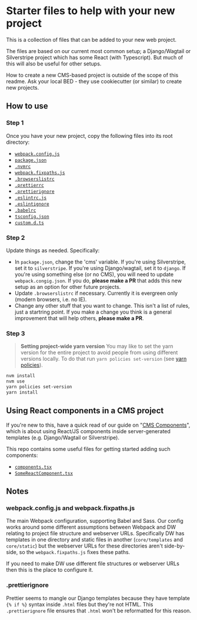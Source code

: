 # Starter files to help with your new project

This is a collection of files that can be added to your new web project.

The files are based on our current most common setup; a Django/Wagtail or Silverstripe project which has some React (with Typescript). But much of this will also be useful for other setups.

How to create a new CMS-based project is outside of the scope of this readme. Ask your local BED - they use cookiecutter (or similar) to create new projects.

## How to use

### Step 1

Once you have your new project, copy the following files into its root directory:

- [`webpack.config.js`](./webpack.config.js)
- [`package.json`](./package.json)
- [`.nvmrc`](../.nvmrc)
- [`webpack.fixpaths.js`](./webpack.fixpaths.js)
- [`.browserslistrc`](./.browserslistrc)
- [`.prettierrc`](./.prettierrc)
- [`.prettierignore`](./.prettierignore)
- [`.eslintrc.js`](./.eslintrc.js)
- [`.eslintignore`](./.eslintignore)
- [`.babelrc`](./.babelrc)
- [`tsconfig.json`](./tsconfig.json)
- [`custom.d.ts`](./custom.d.ts)

### Step 2

Update things as needed. Specifically:

- In `package.json`, change the 'cms' variable. If you're using Silverstripe, set it to `silverstripe`. If you're using Django/wagtail, set it to `django`. If you're using something else (or no CMS), you will need to update `webpack.congig.json`. If you do, **please make a PR** that adds this new setup as an option for other future projects.
- Update `.browserslistrc` if necessary. Currently it is evergreen only (modern browsers, i.e. no IE).
- Change any other stuff that you want to change. This isn't a list of rules, just a startring point. If you make a change you think is a general improvement that will help others, **please make a PR**.

### Step 3

> **Setting project-wide yarn version**
> You may like to set the yarn version for the entire project to avoid people from using different versions locally. To do that run `yarn policies set-version` (see [yarn policies](https://yarnpkg.com/lang/en/docs/cli/policies/)).

```zsh
nvm install
nvm use
yarn policies set-version
yarn install
```

## Using React components in a CMS project

If you're new to this, have a quick read of our guide on "[CMS Components](../docs/cms-components.md)", which is about using React/JS components inside server-generated templates (e.g. Django/Wagtail or Silverstripe).

This repo contains some useful files for getting started adding such components:

- [`components.tsx`](./src/components/components.tsx)
- [`SomeReactComponent.tsx`](./src/components/SomeReactComponent/SomeReactComponent.tsx)

## Notes

### webpack.config.js and webpack.fixpaths.js

The main Webpack configuration, supporting Babel and Sass. Our config works around some different assumptions between Webpack and DW relating to project file structure and webserver URLs. Specifically DW has templates in one directory and static files in another (`core/templates` and `core/static`) but the webserver URLs for these directories aren't side-by-side, so the `webpack.fixpaths.js` fixes these paths.

If you need to make DW use different file structures or webserver URLs then this is the place to configure it.

### .prettierignore

Prettier seems to mangle our Django templates because they have template `{% if %}` syntax inside `.html` files but they're not HTML. This `.prettierignore` file ensures that `.html` won't be reformatted for this reason.
